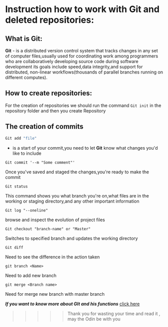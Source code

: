 # Instruction how to work with Git and deleted repositories:


## What is  Git: 

**Git** - is a distributed version control system that tracks changes in any set of computer files,usually used for coordinating work among programmers who are collaboratively developing source code during software development its goals include speed,data integrity,and support for distributed, non-linear workflows(thousands of parallel branches running on different computes).

## How to create repositories: 
For the  creation of  repositories we should run the command ```Git init```  in the  repository folder and then you create Repository

## The creation of  commits

```sh
Git add "file"
```
 - is a start of  your commit,you need to let **Git** know what changes you'd like to include  

```shell
Git commit '--m "Some comment"'
```
Once you've saved and staged the changes,you're ready to make the commit

```shell
Git status
```
This command shows you what branch you're on,what files are in the working or staging directory,and any other  important information

```shell
Git log "--oneline"
``` 
browse and  inspect the evolution of project  files

```shell
Git checkout "branch-name" or "Master"
```
Switches to specified branch and updates the  working directory

```shell
Git diff
```
Need to see the difference in the action taken

```shell
git branch <Name>
```
Need to add new branch 

```shell
git merge <Branch name>
```
Need for merge new branch with master  branch








***If you want  to know  more about  GIt and his functions*** [click here](https://github.com/git-guides) 


>>>>>Thank you for wasting  your  time and read it , may the   Odin be with you 






